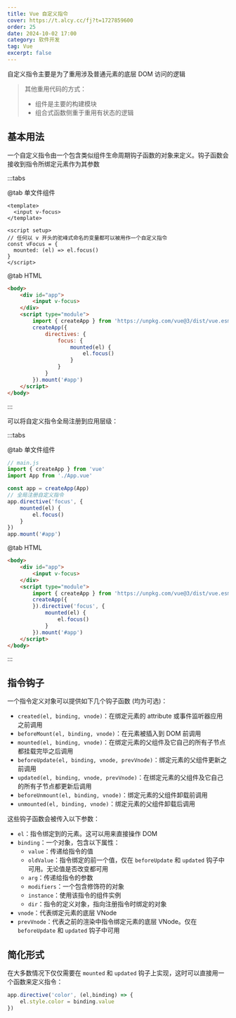 ```yaml
---
title: Vue 自定义指令
cover: https://t.alcy.cc/fj?t=1727859600
order: 25
date: 2024-10-02 17:00
category: 软件开发
tag: Vue
excerpt: false
---
```


自定义指令主要是为了重用涉及普通元素的底层 DOM 访问的逻辑

> 其他重用代码的方式：
> + 组件是主要的构建模块
> + 组合式函数侧重于重用有状态的逻辑

## 基本用法

一个自定义指令由一个包含类似组件生命周期钩子函数的对象来定义。钩子函数会接收到指令所绑定元素作为其参数

:::tabs

@tab 单文件组件

```vue
<template>
  <input v-focus>
</template>

<script setup>
// 任何以 v 开头的驼峰式命名的变量都可以被用作一个自定义指令
const vFocus = {
  mounted: (el) => el.focus()
}
</script>
```

@tab HTML

```html
<body>
    <div id="app">
        <input v-focus>
    </div>
    <script type="module">
        import { createApp } from 'https://unpkg.com/vue@3/dist/vue.esm-browser.js'
        createApp({
            directives: {
                focus: {
                    mounted(el) {
                        el.focus()
                    }
                }
            }
        }).mount('#app')
    </script>
</body>
```
:::

可以将自定义指令全局注册到应用层级：

:::tabs

@tab 单文件组件
```javascript
// main.js
import { createApp } from 'vue'
import App from './App.vue'

const app = createApp(App)
// 全局注册自定义指令
app.directive('focus', {
    mounted(el) {
        el.focus()
    }
})
app.mount('#app')
```

@tab HTML
```html
<body>
    <div id="app">
        <input v-focus>
    </div>
    <script type="module">
        import { createApp } from 'https://unpkg.com/vue@3/dist/vue.esm-browser.js'
        createApp({
        }).directive('focus', {
            mounted(el) {
                el.focus()
            }
        }).mount('#app')
    </script>
</body>
```
:::

## 指令钩子

一个指令定义对象可以提供如下几个钩子函数 (均为可选)：
+ `created(el, binding, vnode)`：在绑定元素的 attribute 或事件监听器应用之前调用
+ `beforeMount(el, binding, vnode)`：在元素被插入到 DOM 前调用
+ `mounted(el, binding, vnode)`：在绑定元素的父组件及它自己的所有子节点都挂载完毕之后调用
+ `beforeUpdate(el, binding, vnode, prevVnode)`：绑定元素的父组件更新之前调用
+ `updated(el, binding, vnode, prevVnode)`：在绑定元素的父组件及它自己的所有子节点都更新后调用
+ `beforeUnmount(el, binding, vnode)`：绑定元素的父组件卸载前调用
+ `unmounted(el, binding, vnode)`：绑定元素的父组件卸载后调用

这些钩子函数会被传入以下参数：
+ `el`：指令绑定到的元素。这可以用来直接操作 DOM
+ `binding`：一个对象，包含以下属性：
  + `value`：传递给指令的值
  + `oldValue`：指令绑定的前一个值，仅在 `beforeUpdate` 和 `updated` 钩子中可用。无论值是否改变都可用
  + `arg`：传递给指令的参数
  + `modifiers`：一个包含修饰符的对象
  + `instance`：使用该指令的组件实例
  + `dir`：指令的定义对象，指向注册指令时绑定的对象
+ `vnode`：代表绑定元素的底层 VNode
+ `prevVnode`：代表之前的渲染中指令绑定元素的底层 VNode。仅在 `beforeUpdate` 和 `updated` 钩子中可用

## 简化形式

在大多数情况下仅仅需要在 `mounted` 和 `updated` 钩子上实现，这时可以直接用一个函数来定义指令：

```javascript
app.directive('color', (el,binding) => {
    el.style.color = binding.value
})
```
